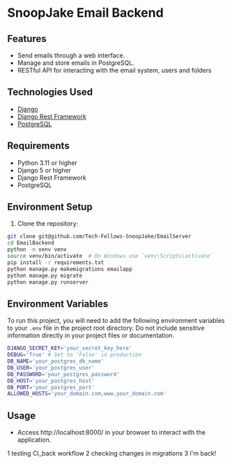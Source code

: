 # SnoopJake Email Backend

## Features

- Send emails through a web interface.
- Manage and store emails in PostgreSQL.
- RESTful API for interacting with the email system, users and folders

## Technologies Used

- [Django](https://www.djangoproject.com/)
- [Django Rest Framework](https://www.django-rest-framework.org/)
- [PostgreSQL](https://www.postgresql.org/)

## Requirements

- Python 3.11 or higher
- Django 5 or higher
- Django Rest Framework
- PostgreSQL

## Environment Setup

1. Clone the repository:

```bash
git clone git@github.com/Tech-Fellows-SnoopJake/EmailServer
cd EmailBackend
python -m venv venv
source venv/bin/activate  # On Windows use `venv\Scripts\activate`
pip install -r requirements.txt
python manage.py makemigrations emailapp
python manage.py migrate
python manage.py runserver
```

## Environment Variables

To run this project, you will need to add the following environment variables to your `.env` file in the project root directory. Do not include sensitive information directly in your project files or documentation.

```bash
DJANGO_SECRET_KEY='your_secret_key_here'
DEBUG='True' # Set to 'False' in production
DB_NAME='your_postgres_db_name'
DB_USER='your_postgres_user'
DB_PASSWORD='your_postgres_password'
DB_HOST='your_postgres_host'
DB_PORT='your_postgres_port'
ALLOWED_HOSTS='your_domain.com,www.your_domain.com'
```

## Usage

- Access http://localhost:8000/ in your browser to interact with the application.

1 testing CI_back workflow
2 checking changes in migrations
3 I'm back!
